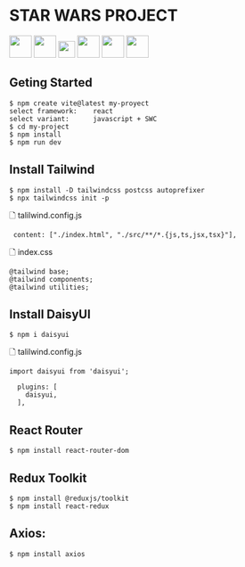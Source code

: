 # STAR WARS PROJECT
<p align="left">
<img src="https://upload.wikimedia.org/wikipedia/commons/thumb/a/a7/React-icon.svg/768px-React-icon.svg.png" height="40px">
<img src="https://imgs.search.brave.com/1uSbVQcXzqfrmBBQl2IoV_LtkH2xXY-A7Kgn7SNY934/rs:fit:500:0:0/g:ce/aHR0cHM6Ly9zZWVr/bG9nby5jb20vaW1h/Z2VzL1Yvdml0ZS1s/b2dvLUJGRDQyODM5/OTEtc2Vla2xvZ28u/Y29tLnBuZw" height="40px">
<img src="https://imgs.search.brave.com/EKsk4xtJu-qcCLu6v_GJEiJbWXakB9PzJp_snmXg4ak/rs:fit:500:0:0/g:ce/aHR0cHM6Ly9jZG4u/d29ybGR2ZWN0b3Js/b2dvLmNvbS9sb2dv/cy90YWlsd2luZC1j/c3MtMi5zdmc.svg" height="30px">
<img src="https://img.daisyui.com/images/daisyui-logo/daisyui-logomark.svg" height="40px">
<img src="https://imgs.search.brave.com/c4-kyke9Ab0X9ZN4Xt9DUV3AqD2ucLxoBpDzDMqQcUc/rs:fit:500:0:0/g:ce/aHR0cHM6Ly9hc3Nl/dHMuc3RpY2twbmcu/Y29tL2ltYWdlcy81/ODQ4MzA5YmNlZjEw/MTRjMGI1ZTRhOWEu/cG5n" height="40px">
<img src="https://axios-http.com/assets/logo.svg" height="40px">
</p>

## Geting Started
```
$ npm create vite@latest my-proyect
select framework:    react
select variant:      javascript + SWC
$ cd my-project
$ npm install
$ npm run dev

```
## Install Tailwind
```
$ npm install -D tailwindcss postcss autoprefixer
$ npx tailwindcss init -p
```
&#128459; talilwind.config.js
```
 content: ["./index.html", "./src/**/*.{js,ts,jsx,tsx}"],
```
&#128459; index.css
```
@tailwind base;
@tailwind components;
@tailwind utilities;
```
## Install DaisyUI
```
$ npm i daisyui
```
&#128459; talilwind.config.js
```
import daisyui from 'daisyui';

  plugins: [
    daisyui,
  ],

```
## React Router
```
$ npm install react-router-dom
```
## Redux Toolkit
```
$ npm install @reduxjs/toolkit
$ npm install react-redux
```
## Axios:
```
$ npm install axios
```

